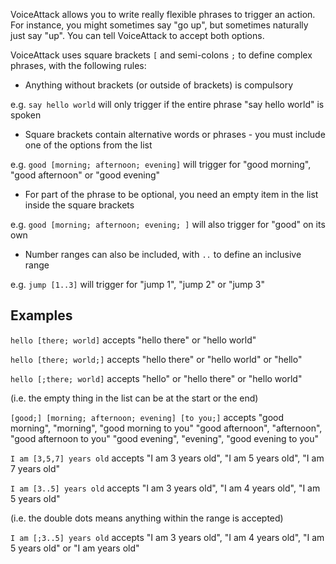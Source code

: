 VoiceAttack allows you to write really flexible phrases to trigger an action. For instance, you might 
sometimes say "go up", but sometimes naturally just say "up". You can tell VoiceAttack to accept both
options. 

VoiceAttack uses square brackets `[` and semi-colons `;` to define complex phrases, with the following rules:
- Anything without brackets (or outside of brackets) is compulsory  

e.g. `say hello world` will only trigger if the entire phrase "say hello world" is spoken

- Square brackets contain alternative words or phrases - you must include one of the options from the list

e.g. `good [morning; afternoon; evening]` will trigger for "good morning", "good afternoon" or "good evening"

- For part of the phrase to be optional, you need an empty item in the list inside the square brackets

e.g. `good [morning; afternoon; evening; ]` will also trigger for "good" on its own

- Number ranges can also be included, with `..` to define an inclusive range

e.g. `jump [1..3]` will trigger for "jump 1", "jump 2" or "jump 3"

## Examples

`hello [there; world]`
accepts "hello there" or "hello world"

`hello [there; world;]`
accepts "hello there" or "hello world" or "hello"

`hello [;there; world]`
accepts "hello" or "hello there" or "hello world"

(i.e. the empty thing in the list can be at the start or the end)

`[good;] [morning; afternoon; evening] [to you;]`
accepts "good morning", "morning", "good morning to you"
               "good afternoon", "afternoon", "good afternoon to you"
               "good evening", "evening", "good evening to you"

`I am [3,5,7] years old`
accepts "I am 3 years old", "I am 5 years old", "I am 7 years old"

`I am [3..5] years old`
accepts "I am 3 years old", "I am 4 years old", "I am 5 years old"

(i.e. the double dots means anything within the range is accepted)

`I am [;3..5] years old`
accepts "I am 3 years old", "I am 4 years old", "I am 5 years old" or "I am years old"


